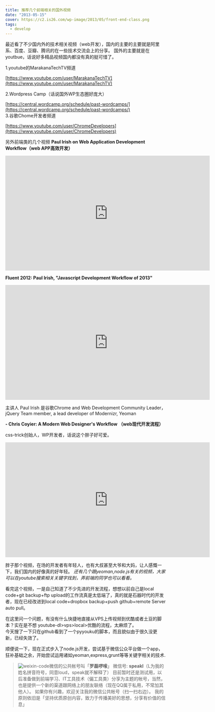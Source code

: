 ```yaml
---
title: 推荐几个前端相关的国外视频
date: "2013-05-15"
cover: https://c2.is26.com/wp-image/2013/05/front-end-class.png
tags:
  - develop
---
```


最近看了不少国内外的技术相关视频（web开发），国内的主要的主要就是阿里系、百度、豆瓣、腾讯的在一些技术交流会上的分享。 国外的主要就是在youtbue，话说好多精品视频国内都没有真的挺可惜了。

1.youtube的MarakanaTechTV频道

[https://www.youtube.com/user/MarakanaTechTV](https://www.youtube.com/user/MarakanaTechTV)

2.Wordpress Camp（话说国外WP生态圈好庞大）

[https://central.wordcamp.org/schedule/past-wordcamps/](https://central.wordcamp.org/schedule/past-wordcamps/)  
3.谷歌Chome开发者频道

[https://www.youtube.com/user/ChromeDevelopers](https://www.youtube.com/user/ChromeDevelopers)

另外前端类的几个视频 **Paul Irish on Web Application Development Workflow（web APP高效开发）**

<iframe src="https://www.youtube.com/embed/vDbbz-BdyYc" height="360" width="640" allowfullscreen frameborder="0"></iframe>

**Fluent 2012: Paul Irish, "Javascript Development Workflow of 2013"**

<iframe src="https://www.youtube.com/embed/f7AU2Ozu8eo" height="360" width="640" allowfullscreen frameborder="0"></iframe>

主讲人 Paul Irish 是谷歌Chrome and Web Development Community Leader，jQuery Team member, a lead developer of Modernizr, Yeoman

**\- Chris Coyier: A Modern Web Designer's Workflow （web现代开发流程）**

css-trick创始人，WP开发者，话说这个胖子好可爱。

<iframe src="https://www.youtube.com/embed/vsTrAfJFLXI" height="360" width="640" allowfullscreen frameborder="0"></iframe>

胖子那个视频，在场的开发者有年轻人，也有大叔甚至大爷和大妈，让人感慨一下，我们国内的好像真的好年轻。 _还有几个跟yeoman,node.js有关的视频，大家可以在youtube搜索相关关键字找到，弄前端的同学也可以看看。_

看完这个视频，一是自己知道了不少先进的开发流程，想想以前自己是local code+git backup+ftp upload的工作流真是太低端了，真的就是石器时代的开发者，现在已经改进到local code+dropbox backup+push github+remote Server auto pull。

在这里问一个问题，有没有什么快捷地直接从VPS上传视频到优酷或者土豆的脚本？实在是不想 youtube-dl>vps>local>优酷的流程，太麻烦了。  
今天搜了一下只在github看到了一个pyyouku的脚本，而且貌似由于很久没更新，已经失效了。

顺便说一下，现在正式步入了node.js开发，尝试基于微信公众平台做一个app，狂补基础之余，开始尝试运用诸如yeoman,express,grunt等等关键字相关的技术.

> ![weixin-code](https://c2.is26.com/wp-image/2013/05/weixin-code.jpg)微信的公共帐号叫「**罗磊啰嗦**」 微信号: **speakl**（L为我的姓名拼音符号，同意loud，speak就不解释了） 目前暂时还是测试用，以后准备做到前端学习、IT工具技术（偏工具类）分享为主题的帐号，当然，也是提供一个新的渠道跟网络上的朋友联络（现在QQ属于私用，不常加其他人）。 如果你有兴趣，欢迎关注我的微信公共帐号（扫一扫右边）。 我的原则依旧是「坚持优质原创内容，致力于传播美好的思想，分享有价值的信息」
